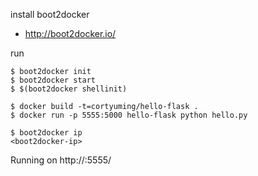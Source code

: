 install boot2docker

- http://boot2docker.io/

run

```
$ boot2docker init
$ boot2docker start
$ $(boot2docker shellinit)
```

```
$ docker build -t=cortyuming/hello-flask .
$ docker run -p 5555:5000 hello-flask python hello.py
```

```
$ boot2docker ip
<boot2docker-ip>
```

Running on http://<boot2docker-ip>:5555/
